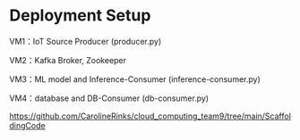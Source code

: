 # Deployment Setup

VM1：IoT Source Producer (producer.py)

VM2：Kafka Broker, Zookeeper

VM3：ML model and Inference-Consumer (inference-consumer.py)

VM4：database and DB-Consumer (db-consumer.py)


https://github.com/CarolineRinks/cloud_computing_team9/tree/main/ScaffoldingCode

